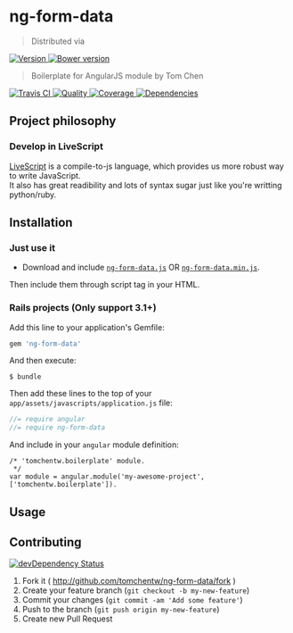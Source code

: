 # ng-form-data
> Distributed via

[![Version     ](http://img.shields.io/gem/v/ng-form-data.svg)                               ](https://rubygems.org/gems/ng-form-data)
[![Bower version](https://badge.fury.io/bo/ng-form-data.png)](http://badge.fury.io/bo/ng-form-data)

> Boilerplate for AngularJS module by Tom Chen

[![Travis CI   ](http://img.shields.io/travis/tomchentw/ng-form-data/master.svg)             ](https://travis-ci.org/tomchentw/ng-form-data)
[![Quality     ](http://img.shields.io/codeclimate/github/tomchentw/ng-form-data.svg)        ](https://codeclimate.com/github/tomchentw/ng-form-data)
[![Coverage    ](http://img.shields.io/coveralls/tomchentw/ng-form-data.svg)                 ](https://coveralls.io/r/tomchentw/ng-form-data)
[![Dependencies](http://img.shields.io/gemnasium/tomchentw/ng-form-data.svg)                 ](https://gemnasium.com/tomchentw/ng-form-data)


## Project philosophy

### Develop in LiveScript
[LiveScript](http://livescript.net/) is a compile-to-js language, which provides us more robust way to write JavaScript.  
It also has great readibility and lots of syntax sugar just like you're writting python/ruby.


## Installation

### Just use it

* Download and include [`ng-form-data.js`](https://github.com/tomchentw/ng-form-data/blob/master/ng-form-data.js) OR [`ng-form-data.min.js`](https://github.com/tomchentw/ng-form-data/blob/master/ng-form-data.min.js).  

Then include them through script tag in your HTML.

### **Rails** projects (Only support 3.1+)

Add this line to your application's Gemfile:
```ruby
gem 'ng-form-data'
```

And then execute:

    $ bundle

Then add these lines to the top of your `app/assets/javascripts/application.js` file:

```javascript
//= require angular
//= require ng-form-data
```

And include in your `angular` module definition:
    
    /* 'tomchentw.boilerplate' module.
     */    
    var module = angular.module('my-awesome-project', ['tomchentw.boilerplate']).


## Usage


## Contributing

[![devDependency Status](https://david-dm.org/tomchentw/ng-form-data/dev-status.svg?theme=shields.io)](https://david-dm.org/tomchentw/ng-form-data#info=devDependencies)

1. Fork it ( http://github.com/tomchentw/ng-form-data/fork )
2. Create your feature branch (`git checkout -b my-new-feature`)
3. Commit your changes (`git commit -am 'Add some feature'`)
4. Push to the branch (`git push origin my-new-feature`)
5. Create new Pull Request